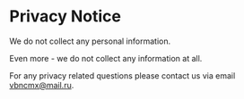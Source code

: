# Privacy Notice

We do not collect any personal information.

Even more - we do not collect any information at all.

For any privacy related questions please contact us via email vbncmx@mail.ru.